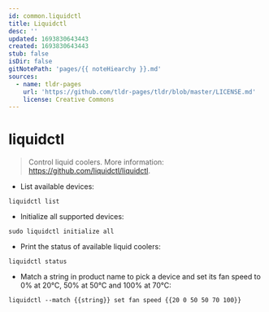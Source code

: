 ```yaml
---
id: common.liquidctl
title: Liquidctl
desc: ''
updated: 1693830643443
created: 1693830643443
stub: false
isDir: false
gitNotePath: 'pages/{{ noteHiearchy }}.md'
sources:
  - name: tldr-pages
    url: 'https://github.com/tldr-pages/tldr/blob/master/LICENSE.md'
    license: Creative Commons
---
```

# liquidctl

> Control liquid coolers.
> More information: <https://github.com/liquidctl/liquidctl>.

- List available devices:

`liquidctl list`

- Initialize all supported devices:

`sudo liquidctl initialize all`

- Print the status of available liquid coolers:

`liquidctl status`

- Match a string in product name to pick a device and set its fan speed to 0% at 20°C, 50% at 50°C and 100% at 70°C:

`liquidctl --match {{string}} set fan speed {{20 0 50 50 70 100}}`

